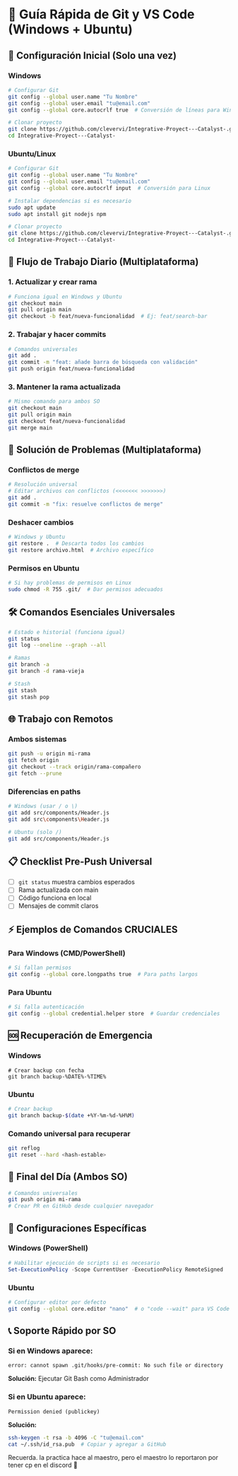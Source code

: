 # 🚀 Guía Rápida de Git y VS Code (Windows + Ubuntu)

## 📌 Configuración Inicial (Solo una vez)

### Windows
```bash
# Configurar Git
git config --global user.name "Tu Nombre"
git config --global user.email "tu@email.com"
git config --global core.autocrlf true  # Conversión de líneas para Windows

# Clonar proyecto
git clone https://github.com/clevervi/Integrative-Proyect---Catalyst-.git
cd Integrative-Proyect---Catalyst-
```

### Ubuntu/Linux
```bash
# Configurar Git
git config --global user.name "Tu Nombre"
git config --global user.email "tu@email.com"
git config --global core.autocrlf input  # Conversión para Linux

# Instalar dependencias si es necesario
sudo apt update
sudo apt install git nodejs npm

# Clonar proyecto
git clone https://github.com/clevervi/Integrative-Proyect---Catalyst-.git
cd Integrative-Proyect---Catalyst-
```

## 🔄 Flujo de Trabajo Diario (Multiplataforma)

### 1. Actualizar y crear rama
```bash
# Funciona igual en Windows y Ubuntu
git checkout main
git pull origin main
git checkout -b feat/nueva-funcionalidad  # Ej: feat/search-bar
```

### 2. Trabajar y hacer commits
```bash
# Comandos universales
git add .
git commit -m "feat: añade barra de búsqueda con validación"
git push origin feat/nueva-funcionalidad
```

### 3. Mantener la rama actualizada
```bash
# Mismo comando para ambos SO
git checkout main
git pull origin main
git checkout feat/nueva-funcionalidad
git merge main
```

## 🚨 Solución de Problemas (Multiplataforma)

### Conflictos de merge
```bash
# Resolución universal
# Editar archivos con conflictos (<<<<<<< >>>>>>>)
git add .
git commit -m "fix: resuelve conflictos de merge"
```

### Deshacer cambios
```bash
# Windows y Ubuntu
git restore .  # Descarta todos los cambios
git restore archivo.html  # Archivo específico
```

### Permisos en Ubuntu
```bash
# Si hay problemas de permisos en Linux
sudo chmod -R 755 .git/  # Dar permisos adecuados
```

## 🛠️ Comandos Esenciales Universales

```bash
# Estado e historial (funciona igual)
git status
git log --oneline --graph --all

# Ramas
git branch -a
git branch -d rama-vieja

# Stash
git stash
git stash pop
```

## 🌐 Trabajo con Remotos

### Ambos sistemas
```bash
git push -u origin mi-rama
git fetch origin
git checkout --track origin/rama-compañero
git fetch --prune
```

### Diferencias en paths
```bash
# Windows (usar / o \)
git add src/components/Header.js
git add src\components\Header.js

# Ubuntu (solo /)
git add src/components/Header.js
```

## 📋 Checklist Pre-Push Universal
- [ ] `git status` muestra cambios esperados
- [ ] Rama actualizada con main
- [ ] Código funciona en local
- [ ] Mensajes de commit claros

## ⚡ Ejemplos de Comandos CRUCIALES

### Para Windows (CMD/PowerShell)
```bash
# Si fallan permisos
git config --global core.longpaths true  # Para paths largos
```

### Para Ubuntu
```bash
# Si falla autenticación
git config --global credential.helper store  # Guardar credenciales
```

## 🆘 Recuperación de Emergencia

### Windows
```batch
# Crear backup con fecha
git branch backup-%DATE%-%TIME%
```

### Ubuntu
```bash
# Crear backup
git branch backup-$(date +%Y-%m-%d-%H%M)
```

### Comando universal para recuperar
```bash
git reflog
git reset --hard <hash-estable>
```

## 🎯 Final del Día (Ambos SO)

```bash
# Comandos universales
git push origin mi-rama
# Crear PR en GitHub desde cualquier navegador
```

## 🔧 Configuraciones Específicas

### Windows (PowerShell)
```powershell
# Habilitar ejecución de scripts si es necesario
Set-ExecutionPolicy -Scope CurrentUser -ExecutionPolicy RemoteSigned
```

### Ubuntu
```bash
# Configurar editor por defecto
git config --global core.editor "nano"  # o "code --wait" para VS Code
```

## 📞 Soporte Rápido por SO

### Si en Windows aparece:
```
error: cannot spawn .git/hooks/pre-commit: No such file or directory
```
**Solución:** Ejecutar Git Bash como Administrador

### Si en Ubuntu aparece:
```
Permission denied (publickey)
```
**Solución:**
```bash
ssh-keygen -t rsa -b 4096 -C "tu@email.com"
cat ~/.ssh/id_rsa.pub  # Copiar y agregar a GitHub
```

Recuerda. la practica hace al maestro, pero el maestro lo reportaron por tener cp en el discord 🚀
